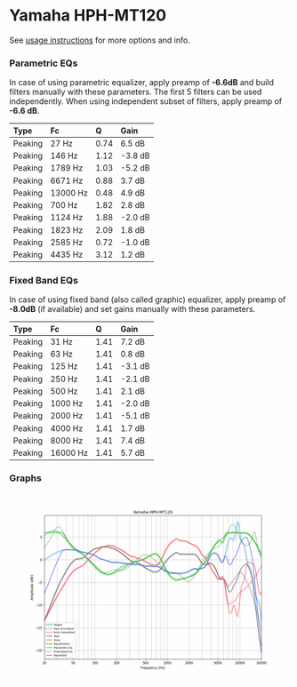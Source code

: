 # Yamaha HPH-MT120
See [usage instructions](https://github.com/jaakkopasanen/AutoEq#usage) for more options and info.

### Parametric EQs
In case of using parametric equalizer, apply preamp of **-6.6dB** and build filters manually
with these parameters. The first 5 filters can be used independently.
When using independent subset of filters, apply preamp of **-6.6 dB**.

| Type    | Fc       |    Q | Gain    |
|:--------|:---------|:-----|:--------|
| Peaking | 27 Hz    | 0.74 | 6.5 dB  |
| Peaking | 146 Hz   | 1.12 | -3.8 dB |
| Peaking | 1789 Hz  | 1.03 | -5.2 dB |
| Peaking | 6671 Hz  | 0.88 | 3.7 dB  |
| Peaking | 13000 Hz | 0.48 | 4.9 dB  |
| Peaking | 700 Hz   | 1.82 | 2.8 dB  |
| Peaking | 1124 Hz  | 1.88 | -2.0 dB |
| Peaking | 1823 Hz  | 2.09 | 1.8 dB  |
| Peaking | 2585 Hz  | 0.72 | -1.0 dB |
| Peaking | 4435 Hz  | 3.12 | 1.2 dB  |

### Fixed Band EQs
In case of using fixed band (also called graphic) equalizer, apply preamp of **-8.0dB**
(if available) and set gains manually with these parameters.

| Type    | Fc       |    Q | Gain    |
|:--------|:---------|:-----|:--------|
| Peaking | 31 Hz    | 1.41 | 7.2 dB  |
| Peaking | 63 Hz    | 1.41 | 0.8 dB  |
| Peaking | 125 Hz   | 1.41 | -3.1 dB |
| Peaking | 250 Hz   | 1.41 | -2.1 dB |
| Peaking | 500 Hz   | 1.41 | 2.1 dB  |
| Peaking | 1000 Hz  | 1.41 | -2.0 dB |
| Peaking | 2000 Hz  | 1.41 | -5.1 dB |
| Peaking | 4000 Hz  | 1.41 | 1.7 dB  |
| Peaking | 8000 Hz  | 1.41 | 7.4 dB  |
| Peaking | 16000 Hz | 1.41 | 5.7 dB  |

### Graphs
![](./Yamaha%20HPH-MT120.png)